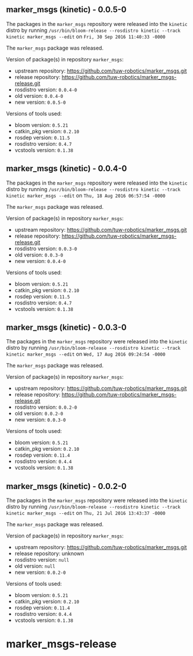 ## marker_msgs (kinetic) - 0.0.5-0

The packages in the `marker_msgs` repository were released into the `kinetic` distro by running `/usr/bin/bloom-release --rosdistro kinetic --track kinetic marker_msgs --edit` on `Fri, 30 Sep 2016 11:40:33 -0000`

The `marker_msgs` package was released.

Version of package(s) in repository `marker_msgs`:

- upstream repository: https://github.com/tuw-robotics/marker_msgs.git
- release repository: https://github.com/tuw-robotics/marker_msgs-release.git
- rosdistro version: `0.0.4-0`
- old version: `0.0.4-0`
- new version: `0.0.5-0`

Versions of tools used:

- bloom version: `0.5.21`
- catkin_pkg version: `0.2.10`
- rosdep version: `0.11.5`
- rosdistro version: `0.4.7`
- vcstools version: `0.1.38`


## marker_msgs (kinetic) - 0.0.4-0

The packages in the `marker_msgs` repository were released into the `kinetic` distro by running `/usr/bin/bloom-release --rosdistro kinetic --track kinetic marker_msgs --edit` on `Thu, 18 Aug 2016 06:57:54 -0000`

The `marker_msgs` package was released.

Version of package(s) in repository `marker_msgs`:

- upstream repository: https://github.com/tuw-robotics/marker_msgs.git
- release repository: https://github.com/tuw-robotics/marker_msgs-release.git
- rosdistro version: `0.0.3-0`
- old version: `0.0.3-0`
- new version: `0.0.4-0`

Versions of tools used:

- bloom version: `0.5.21`
- catkin_pkg version: `0.2.10`
- rosdep version: `0.11.5`
- rosdistro version: `0.4.7`
- vcstools version: `0.1.38`


## marker_msgs (kinetic) - 0.0.3-0

The packages in the `marker_msgs` repository were released into the `kinetic` distro by running `/usr/bin/bloom-release --rosdistro kinetic --track kinetic marker_msgs --edit` on `Wed, 17 Aug 2016 09:24:54 -0000`

The `marker_msgs` package was released.

Version of package(s) in repository `marker_msgs`:

- upstream repository: https://github.com/tuw-robotics/marker_msgs.git
- release repository: https://github.com/tuw-robotics/marker_msgs-release.git
- rosdistro version: `0.0.2-0`
- old version: `0.0.2-0`
- new version: `0.0.3-0`

Versions of tools used:

- bloom version: `0.5.21`
- catkin_pkg version: `0.2.10`
- rosdep version: `0.11.4`
- rosdistro version: `0.4.4`
- vcstools version: `0.1.38`


## marker_msgs (kinetic) - 0.0.2-0

The packages in the `marker_msgs` repository were released into the `kinetic` distro by running `/usr/bin/bloom-release --rosdistro kinetic --track kinetic marker_msgs --edit` on `Thu, 21 Jul 2016 13:43:37 -0000`

The `marker_msgs` package was released.

Version of package(s) in repository `marker_msgs`:

- upstream repository: https://github.com/tuw-robotics/marker_msgs.git
- release repository: unknown
- rosdistro version: `null`
- old version: `null`
- new version: `0.0.2-0`

Versions of tools used:

- bloom version: `0.5.21`
- catkin_pkg version: `0.2.10`
- rosdep version: `0.11.4`
- rosdistro version: `0.4.4`
- vcstools version: `0.1.38`


# marker_msgs-release